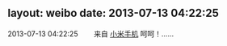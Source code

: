 layout: weibo
date: 2013-07-13 04:22:25
---
2013-07-13 04:22:25  &nbsp;&nbsp;&nbsp;&nbsp;&nbsp;&nbsp; 来自 <a href="http://app.weibo.com/t/feed/22zMnn" rel="nofollow">小米手机</a>
呵呵！…… ​​​
